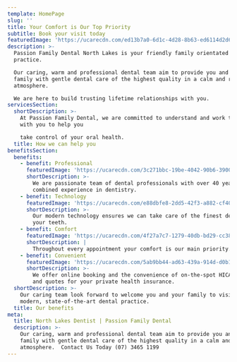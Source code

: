 ```yaml
---
template: HomePage
slug: ''
title: Your Comfort is Our Top Priority
subtitle: Book your visit today
featuredImage: 'https://ucarecdn.com/ed13b7a0-6d1c-4d28-8b63-ed6114d2d68c/'
description: >-
  Passion Family Dental North Lakes is your friendly family orientated dental
  practice.

  Our caring, warm and professional dental team aim to provide you and your
  family with gentle dental care of the highest quality in a calm and relaxing
  atmosphere.  

  We are here to build trusting lifetime relationships with you.
servicesSection:
  shortDescription: >-
    At Passion Family Dental, we are committed to understand and work together
    with you to help you

    take control of your oral health.
  title: How we can help you
benefitsSection:
  benefits:
    - benefit: Professional
      featuredImage: 'https://ucarecdn.com/3c271bbc-19be-4042-90b6-390066668ab2/'
      shortDescription: >-
        We are passionate team of dental professionals with over 40 years
        combined experience in dentistry. 
    - benefit: Technology
      featuredImage: 'https://ucarecdn.com/e88dbfe8-2dd5-42f3-a882-cf40b2f7f061/'
      shortDescription: >-
        Our modern technology ensures we can take care of the finest details of
        your teeth.
    - benefit: Comfort
      featuredImage: 'https://ucarecdn.com/4f27a7c7-1279-40db-bd29-cc38e57ca4ce/'
      shortDescription: |
        Throughout every appointment your comfort is our main priority. 
    - benefit: Convenient
      featuredImage: 'https://ucarecdn.com/5ab9bb44-ad63-439a-914d-d0b15803af5f/'
      shortDescription: >-
        We offer online booking and the convenience of on-the-spot HICAPS claims
        and quotes for your private health insurance.
  shortDescription: >-
    Our caring team look forward to welcome you and your family to visit our
    modern, state-of-the-art dental practice.
  title: Our benefits
meta:
  title: North Lakes Dentist | Passion Family Dental
  description: >-
    Our caring, warm and professional dental team aim to provide you and your
    family with gentle dental care of the highest quality in a calm and relaxing
    atmosphere.  Contact Us Today (07) 3465 1199
---
```


